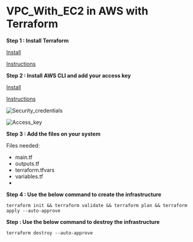 # VPC_With_EC2 in AWS with Terraform

**Step 1 : Install Terraform**

[Install](https://developer.hashicorp.com/terraform/tutorials/aws-get-started/install-cli)

[Instructions](https://stackoverflow.com/questions/1618280/where-can-i-set-path-to-make-exe-on-windows)

**Step 2 : Install AWS CLI and add your access key**

[Install](https://docs.aws.amazon.com/cli/latest/userguide/getting-started-install.html)

[Instructions](https://docs.aws.amazon.com/cli/latest/userguide/cli-configure-files.html)

![Security_credentials](https://github.com/gakengabinatsume/DevOps2023/assets/141765846/e6751491-010a-43bf-b9b8-9064ce6158af)

![Access_key](https://github.com/gakengabinatsume/DevOps2023/assets/141765846/35815b72-4fa2-4bca-9c0b-8e6a20a56583)

**Step 3 : Add the files on your system**

Files needed:
- main.tf
- outputs.tf
- terraform.tfvars
- variables.tf
- 
**Step 4 : Use the below command to create the infrastructure**
```
terraform init && terraform validate && terraform plan && terraform apply --auto-approve
```
**Step  : Use the below command to destroy the infrastructure**
```
terraform destroy --auto-approve
```
